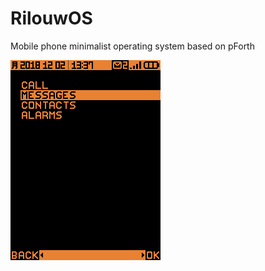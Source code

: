 # RilouwOS

Mobile phone minimalist operating system based on pForth

![Mockup screenshot](https://raw.githubusercontent.com/euhmeuh/rilouwos/master/mockups/mockup.png)

